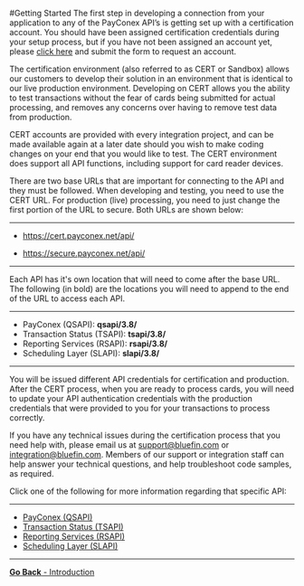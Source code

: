 #Getting Started
The first step in developing a connection from your application to any of the PayConex API’s is getting
set up with a certification account. You should have been assigned certification credentials during your
setup process, but if you have not been assigned an account yet, please [click here](https://www.bluefin.com/solutions/integrated-payments-isv/sandbox-account/) and submit the form to request an account. 

The certification environment (also referred to as CERT or Sandbox) allows our customers to develop their solution
in an environment that is identical to our live production environment. Developing on CERT allows you
the ability to test transactions without the fear of cards being submitted for actual processing, and
removes any concerns over having to remove test data from production.

CERT accounts are provided with every integration project, and can be made available again at a later
date should you wish to make coding changes on your end that you would like to test. The CERT
environment does support all API functions, including support for card reader devices.

There are two base URLs that are important for connecting to the API and they must be followed. When developing and testing,
you need to use the CERT URL. For production (live) processing, you need to just change the first portion
of the URL to secure. Both URLs are shown below:

-----

* https://cert.payconex.net/api/

* https://secure.payconex.net/api/

-----

Each API has it's own location that will need to come after the base URL. The following (in bold) are the locations you will need to append to the end of the URL to access each API. 

-----

* PayConex (QSAPI): **qsapi/3.8/**
* Transaction Status (TSAPI): **tsapi/3.8/**
* Reporting Services (RSAPI): **rsapi/3.8/**
* Scheduling Layer (SLAPI): **slapi/3.8/**

-----

You will be issued different API credentials for certification and production. After the CERT process,
when you are ready to process cards, you will need to update your API authentication credentials with
the production credentials that were provided to you for your transactions to process correctly.

If you have any technical issues during the certification process that you need help with, please email us
at support@bluefin.com or integration@bluefin.com. Members of our support or integration staff can help answer 
your technical questions, and help troubleshoot code samples, as required.

Click one of the following for more information regarding that specific API:

-----

* [PayConex (QSAPI)](PayConex)
* [Transaction Status (TSAPI)](Transaction-Status)
* [Reporting Services (RSAPI)](Reporting-Services)
* [Scheduling Layer (SLAPI)](Scheduling-Layer)

-----

[**Go Back** - Introduction](README.md)

